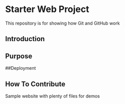 # Starter Web Project

This repository is for showing how Git and GitHub work

## Introduction

## Purpose

##Deployment

## How To Contribute

Sample website with plenty of files for demos
